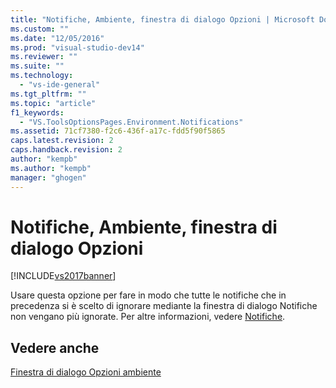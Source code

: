 ```yaml
---
title: "Notifiche, Ambiente, finestra di dialogo Opzioni | Microsoft Docs"
ms.custom: ""
ms.date: "12/05/2016"
ms.prod: "visual-studio-dev14"
ms.reviewer: ""
ms.suite: ""
ms.technology: 
  - "vs-ide-general"
ms.tgt_pltfrm: ""
ms.topic: "article"
f1_keywords: 
  - "VS.ToolsOptionsPages.Environment.Notifications"
ms.assetid: 71cf7380-f2c6-436f-a17c-fdd5f90f5865
caps.latest.revision: 2
caps.handback.revision: 2
author: "kempb"
ms.author: "kempb"
manager: "ghogen"
---
```

# Notifiche, Ambiente, finestra di dialogo Opzioni
[!INCLUDE[vs2017banner](../../code-quality/includes/vs2017banner.md)]

Usare questa opzione per fare in modo che tutte le notifiche che in precedenza si è scelto di ignorare mediante la finestra di dialogo Notifiche non vengano più ignorate.  Per altre informazioni, vedere [Notifiche](../../ide/visual-studio-notifications.md).  
  
## Vedere anche  
 [Finestra di dialogo Opzioni ambiente](../../ide/reference/environment-options-dialog-box.md)